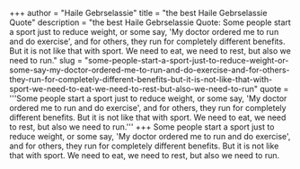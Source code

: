 +++
author = "Haile Gebrselassie"
title = "the best Haile Gebrselassie Quote"
description = "the best Haile Gebrselassie Quote: Some people start a sport just to reduce weight, or some say, 'My doctor ordered me to run and do exercise', and for others, they run for completely different benefits. But it is not like that with sport. We need to eat, we need to rest, but also we need to run."
slug = "some-people-start-a-sport-just-to-reduce-weight-or-some-say-my-doctor-ordered-me-to-run-and-do-exercise-and-for-others-they-run-for-completely-different-benefits-but-it-is-not-like-that-with-sport-we-need-to-eat-we-need-to-rest-but-also-we-need-to-run"
quote = '''Some people start a sport just to reduce weight, or some say, 'My doctor ordered me to run and do exercise', and for others, they run for completely different benefits. But it is not like that with sport. We need to eat, we need to rest, but also we need to run.'''
+++
Some people start a sport just to reduce weight, or some say, 'My doctor ordered me to run and do exercise', and for others, they run for completely different benefits. But it is not like that with sport. We need to eat, we need to rest, but also we need to run.
